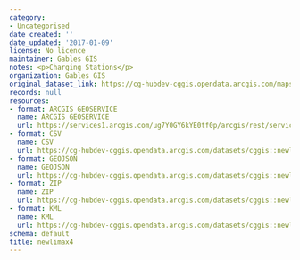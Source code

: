 ```yaml
---
category:
- Uncategorised
date_created: ''
date_updated: '2017-01-09'
license: No licence
maintainer: Gables GIS
notes: <p>Charging Stations</p>
organization: Gables GIS
original_dataset_link: https://cg-hubdev-cggis.opendata.arcgis.com/maps/cggis::newlimax4-2
records: null
resources:
- format: ARCGIS GEOSERVICE
  name: ARCGIS GEOSERVICE
  url: https://services1.arcgis.com/ug7Y0GY6kYE0tf0p/arcgis/rest/services/ChargingStationsv2/FeatureServer/1
- format: CSV
  name: CSV
  url: https://cg-hubdev-cggis.opendata.arcgis.com/datasets/cggis::newlimax4-2.csv?outSR=%7B%22latestWkid%22%3A2236%2C%22wkid%22%3A102658%7D
- format: GEOJSON
  name: GEOJSON
  url: https://cg-hubdev-cggis.opendata.arcgis.com/datasets/cggis::newlimax4-2.geojson?outSR=%7B%22latestWkid%22%3A2236%2C%22wkid%22%3A102658%7D
- format: ZIP
  name: ZIP
  url: https://cg-hubdev-cggis.opendata.arcgis.com/datasets/cggis::newlimax4-2.zip?outSR=%7B%22latestWkid%22%3A2236%2C%22wkid%22%3A102658%7D
- format: KML
  name: KML
  url: https://cg-hubdev-cggis.opendata.arcgis.com/datasets/cggis::newlimax4-2.kml?outSR=%7B%22latestWkid%22%3A2236%2C%22wkid%22%3A102658%7D
schema: default
title: newlimax4
---
```

